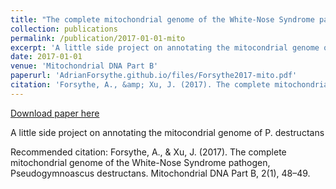 ```yaml
---
title: "The complete mitochondrial genome of the White-Nose Syndrome pathogen, Pseudogymnoascus destructans"
collection: publications
permalink: /publication/2017-01-01-mito
excerpt: 'A little side project on annotating the mitocondrial genome of P. destructans'
date: 2017-01-01
venue: 'Mitochondrial DNA Part B'
paperurl: 'AdrianForsythe.github.io/files/Forsythe2017-mito.pdf'
citation: 'Forsythe, A., &amp; Xu, J. (2017). The complete mitochondrial genome of the White-Nose Syndrome pathogen, Pseudogymnoascus destructans. Mitochondrial DNA Part B, 2(1), 48–49.'
---
```


<a href='AdrianForsythe.github.io/files/Forsythe2017-mito.pdf'>Download paper here</a>

A little side project on annotating the mitocondrial genome of P. destructans

Recommended citation: Forsythe, A., & Xu, J. (2017). The complete mitochondrial genome of the White-Nose Syndrome pathogen, Pseudogymnoascus destructans. Mitochondrial DNA Part B, 2(1), 48–49.